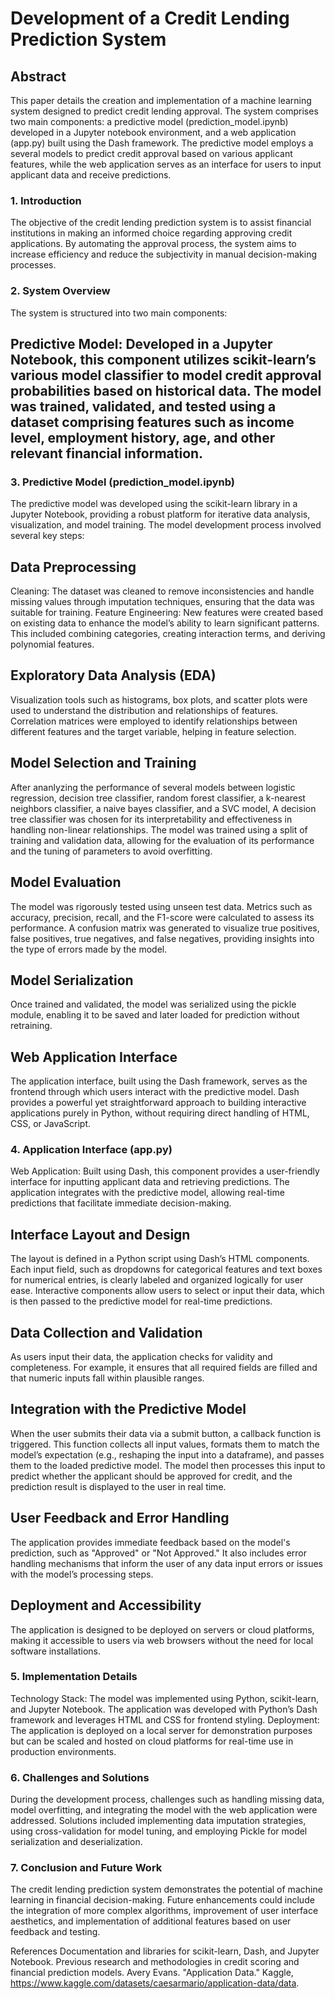 # Development of a Credit Lending Prediction System
## Abstract
This paper details the creation and implementation of a machine learning system designed to predict credit lending approval. The system comprises two main components: a predictive model (prediction_model.ipynb) developed in a Jupyter notebook environment, and a web application (app.py) built using the Dash framework. The predictive model employs a several models to predict credit approval based on various applicant features, while the web application serves as an interface for users to input applicant data and receive predictions.

### 1. Introduction
The objective of the credit lending prediction system is to assist financial institutions in making an informed choice regarding approving credit applications. By automating the approval process, the system aims to increase efficiency and reduce the subjectivity in manual decision-making processes.

### 2. System Overview
The system is structured into two main components:

## Predictive Model: Developed in a Jupyter Notebook, this component utilizes scikit-learn’s various model classifier to model credit approval probabilities based on historical data. The model was trained, validated, and tested using a dataset comprising features such as income level, employment history, age, and other relevant financial information.
### 3. Predictive Model (prediction_model.ipynb)
The predictive model was developed using the scikit-learn library in a Jupyter Notebook, providing a robust platform for iterative data analysis, visualization, and model training. The model development process involved several key steps:

## Data Preprocessing
Cleaning: The dataset was cleaned to remove inconsistencies and handle missing values through imputation techniques, ensuring that the data was suitable for training.
Feature Engineering: New features were created based on existing data to enhance the model’s ability to learn significant patterns. This included combining categories, creating interaction terms, and deriving polynomial features.
## Exploratory Data Analysis (EDA)
Visualization tools such as histograms, box plots, and scatter plots were used to understand the distribution and relationships of features.
Correlation matrices were employed to identify relationships between different features and the target variable, helping in feature selection.
## Model Selection and Training
After ananlyzing the performance of several models between logistic regression, decision tree classifier, random forest classifier, a k-nearest neighbors classifier, a naive bayes classifier, and a SVC model, A decision tree classifier was chosen for its interpretability and effectiveness in handling non-linear relationships.
The model was trained using a split of training and validation data, allowing for the evaluation of its performance and the tuning of parameters to avoid overfitting.
## Model Evaluation
The model was rigorously tested using unseen test data. Metrics such as accuracy, precision, recall, and the F1-score were calculated to assess its performance.
A confusion matrix was generated to visualize true positives, false positives, true negatives, and false negatives, providing insights into the type of errors made by the model.
## Model Serialization
Once trained and validated, the model was serialized using the pickle module, enabling it to be saved and later loaded for prediction without retraining.



## Web Application Interface
The application interface, built using the Dash framework, serves as the frontend through which users interact with the predictive model. Dash provides a powerful yet straightforward approach to building interactive applications purely in Python, without requiring direct handling of HTML, CSS, or JavaScript.
### 4. Application Interface (app.py)
Web Application: Built using Dash, this component provides a user-friendly interface for inputting applicant data and retrieving predictions. The application integrates with the predictive model, allowing real-time predictions that facilitate immediate decision-making.
## Interface Layout and Design
The layout is defined in a Python script using Dash’s HTML components. Each input field, such as dropdowns for categorical features and text boxes for numerical entries, is clearly labeled and organized logically for user ease.
Interactive components allow users to select or input their data, which is then passed to the predictive model for real-time predictions.
## Data Collection and Validation
As users input their data, the application checks for validity and completeness. For example, it ensures that all required fields are filled and that numeric inputs fall within plausible ranges.
## Integration with the Predictive Model
When the user submits their data via a submit button, a callback function is triggered. This function collects all input values, formats them to match the model’s expectation (e.g., reshaping the input into a dataframe), and passes them to the loaded predictive model.
The model then processes this input to predict whether the applicant should be approved for credit, and the prediction result is displayed to the user in real time.
## User Feedback and Error Handling
The application provides immediate feedback based on the model's prediction, such as "Approved" or "Not Approved."
It also includes error handling mechanisms that inform the user of any data input errors or issues with the model’s processing steps.
## Deployment and Accessibility
The application is designed to be deployed on servers or cloud platforms, making it accessible to users via web browsers without the need for local software installations.

### 5. Implementation Details
Technology Stack: The model was implemented using Python, scikit-learn, and Jupyter Notebook. The application was developed with Python’s Dash framework and leverages HTML and CSS for frontend styling.
Deployment: The application is deployed on a local server for demonstration purposes but can be scaled and hosted on cloud platforms for real-time use in production environments.

### 6. Challenges and Solutions
During the development process, challenges such as handling missing data, model overfitting, and integrating the model with the web application were addressed. Solutions included implementing data imputation strategies, using cross-validation for model tuning, and employing Pickle for model serialization and deserialization.

### 7. Conclusion and Future Work
The credit lending prediction system demonstrates the potential of machine learning in financial decision-making. Future enhancements could include the integration of more complex algorithms, improvement of user interface aesthetics, and implementation of additional features based on user feedback and testing.

References
Documentation and libraries for scikit-learn, Dash, and Jupyter Notebook.
Previous research and methodologies in credit scoring and financial prediction models.
Avery Evans. "Application Data." Kaggle, https://www.kaggle.com/datasets/caesarmario/application-data/data.
